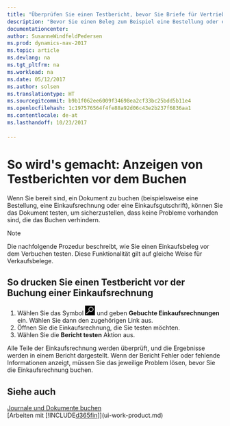 ```yaml
---
title: "Überprüfen Sie einen Testbericht, bevor Sie Briefe für Vertriebs- oder Einkaufsbeleg buchen"
description: "Bevor Sie einen Beleg zum Beispiel eine Bestellung oder eine Gutschrift buchen, können Sie diese testen und wiederholen, um Fehler zu finden, die die Buchungen möglicherweise sperren."
documentationcenter: 
author: SusanneWindfeldPedersen
ms.prod: dynamics-nav-2017
ms.topic: article
ms.devlang: na
ms.tgt_pltfrm: na
ms.workload: na
ms.date: 05/12/2017
ms.author: solsen
ms.translationtype: HT
ms.sourcegitcommit: b9b1f062ee6009f34698ea2cf33bc25bdd5b11e4
ms.openlocfilehash: 1c197576564f4fe88a92d06c43e2b237f6836aa1
ms.contentlocale: de-at
ms.lasthandoff: 10/23/2017

---
```

# <a name="how-to-view-test-reports-before-posting"></a>So wird's gemacht: Anzeigen von Testberichten vor dem Buchen
Wenn Sie bereit sind, ein Dokument zu buchen (beispielsweise eine Bestellung, eine Einkaufsrechnung oder eine Einkaufsgutschrift), können Sie das Dokument testen, um sicherzustellen, dass keine Probleme vorhanden sind, die das Buchen verhindern.

> [!NOTE]  
>   Die nachfolgende Prozedur beschreibt, wie Sie einen Einkaufsbeleg vor dem Verbuchen testen. Diese Funktionalität gilt auf gleiche Weise für Verkaufsbelege.

## <a name="to-print-a-test-report-before-posting-a-purchase-invoice"></a>So drucken Sie einen Testbericht vor der Buchung einer Einkaufsrechnung
1. Wählen Sie das Symbol ![Nach Seite oder Bericht suchen](media/ui-search/search_small.png "Nach Seite oder Bericht suchen") und geben **Gebuchte Einkaufsrechnungen** ein. Wählen Sie dann den zugehörigen Link aus.
2. Öffnen Sie die Einkaufsrechnung, die Sie testen möchten.
3. Wählen Sie die **Bericht testen** Aktion aus.  

Alle Teile der Einkaufsrechnung werden überprüft, und die Ergebnisse werden in einem Bericht dargestellt. Wenn der Bericht Fehler oder fehlende Informationen anzeigt, müssen Sie das jeweilige Problem lösen, bevor Sie die Einkaufsrechnung buchen.

## <a name="see-also"></a>Siehe auch
[Journale und Dokumente buchen](ui-post-documents-journals.md)  
[Arbeiten mit [!INCLUDE[d365fin](includes/d365fin_md.md)]](ui-work-product.md)


